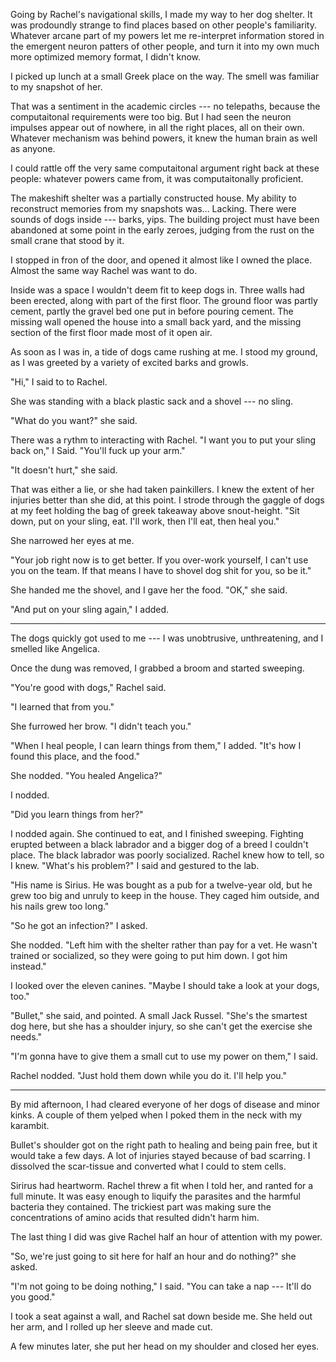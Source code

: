 Going by Rachel's navigational skills, I made my way to her dog shelter. It was prodoundly strange
to find places based on other people's familiarity. Whatever arcane part of my powers let
me re-interpret information stored in the emergent neuron patters of other people, and
turn it into my own much more optimized memory format, I didn't know.

I picked up lunch at a small Greek place on the way. The smell was familiar to my
snapshot of her.

That was a sentiment in the academic circles --- no telepaths, because the computaitonal
requirements were too big. But I had seen the neuron impulses appear out of nowhere, in
all the right places, all on their own. Whatever mechanism was behind powers, it knew
the human brain as well as anyone.

I could rattle off the very same computaitonal argument right back at these people:
whatever powers came from, it was computaitonally proficient.

The makeshift shelter was a partially constructed house. My ability to reconstruct
memories from my snapshots was... Lacking. There were sounds
of dogs inside --- barks, yips. The building project must have been abandoned at some point in the
early zeroes, judging from the rust on the small crane that stood by it.

I stopped in fron of the door, and opened it almost like I owned the place. Almost the same way
Rachel was want to do.

Inside was a space I wouldn't deem fit to keep dogs in. Three walls had been erected, along with
part of the first floor. The ground floor was partly cement, partly the gravel bed one put in
before pouring cement. The missing wall opened the house into a small back yard, and the missing
section of the first floor made most of it open air.

As soon as I was in, a tide of dogs came rushing at me. I stood my ground, as I was greeted by
a variety of excited barks and growls.

"Hi," I said to to Rachel.

She was standing with a black plastic sack and a shovel --- no sling.

"What do you want?" she said.

There was a rythm to interacting with Rachel. "I want you to put your sling back
on," I Said. "You'll fuck up your arm."

"It doesn't hurt," she said.

That was either a lie, or she had taken painkillers. I knew the extent of her injuries better
than she did, at this point. I strode through the gaggle of dogs at my feet holding the bag of
greek takeaway above snout-height. "Sit down, put on your sling, eat. I'll work, then I'll
eat, then heal you."

She narrowed her eyes at me.

"Your job right now is to get better. If you over-work yourself, I can't use you on the team. If
that means I have to shovel dog shit for you, so be it."

She handed me the shovel, and I gave her the food. "OK," she said.

"And put on your sling again," I added.

----

The dogs quickly got used to me --- I was
unobtrusive, unthreatening, and I smelled like Angelica.

Once the dung was removed, I grabbed a broom and started sweeping.

"You're good with dogs," Rachel said.

"I learned that from you."

She furrowed her brow. "I didn't teach you."

"When I heal people, I can learn things from them," I added. "It's how I found this place, and the food."

She nodded. "You healed Angelica?"

I nodded.

"Did you learn things from her?"

I nodded again. She continued to eat, and I finished sweeping. Fighting erupted between a black labrador
and a bigger dog of a breed I couldn't place. The black labrador was poorly socialized. Rachel knew how to tell,
so I knew. "What's his problem?" I said and gestured to the lab.

"His name is Sirius. He was bought as a pub for a twelve-year old, but he grew too big and unruly to keep in
the house. They caged him outside, and his nails grew too long."

"So he got an infection?" I asked.

She nodded. "Left him with the shelter rather than pay for a vet. He wasn't trained or socialized, so they
were going to put him down. I got him instead."

I looked over the eleven canines. "Maybe I should take a look at your dogs, too."

"Bullet," she said, and pointed. A small Jack Russel. "She's the smartest dog here, but she has a shoulder 
injury, so she can't get the exercise she needs."

"I'm gonna have to give them a small cut to use my power on them," I said.

Rachel nodded. "Just hold them down while you do it. I'll help you."

----

By mid afternoon, I had cleared everyone of her dogs of disease and minor kinks. A couple of
them yelped when I poked them in the neck with my karambit.

Bullet's shoulder got on the right path to healing and being pain free, but it would take a
few days. A lot of injuries stayed because of bad scarring. I dissolved the scar-tissue and
converted what I could to stem cells.

Sirirus had heartworm. Rachel threw a fit when I told her, and ranted for a full minute. It was easy
enough to liquify the parasites and the harmful bacteria they contained. The trickiest part was making sure
the concentrations of amino acids that resulted didn't harm him.

The last thing I did was give Rachel half an hour of attention with my power.

"So, we're just going to sit here for half an hour and do nothing?" she asked.

"I'm not going to be doing nothing," I said. "You can take a nap --- It'll do you good."

I took a seat against a wall, and Rachel sat down beside me. She held out her arm, and I rolled
up her sleeve and made cut.

A few minutes later, she put her head on my shoulder and closed her eyes.
